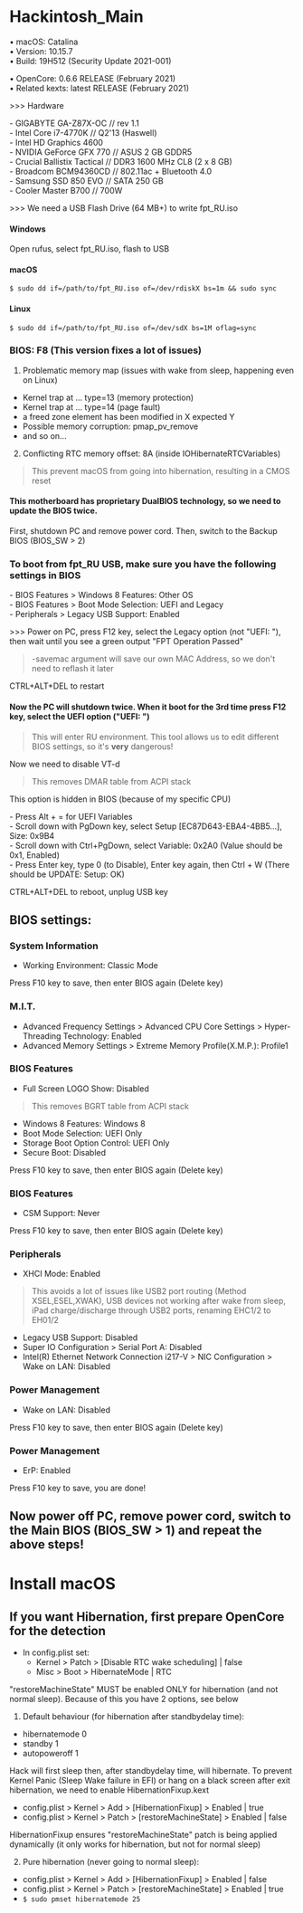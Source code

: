 # Hackintosh_Main

• macOS: Catalina  
• Version: 10.15.7  
• Build: 19H512 (Security Update 2021-001)

• OpenCore: 0.6.6 RELEASE (February 2021)  
• Related kexts: latest RELEASE (February 2021)

\>>> Hardware

\- GIGABYTE GA-Z87X-OC // rev 1.1  
\- Intel Core i7-4770K // Q2'13 (Haswell)  
\- Intel HD Graphics 4600  
\- NVIDIA GeForce GFX 770 // ASUS 2 GB GDDR5  
\- Crucial Ballistix Tactical // DDR3 1600 MHz CL8 (2 x 8 GB)  
\- Broadcom BCM94360CD // 802.11ac + Bluetooth 4.0  
\- Samsung SSD 850 EVO // SATA 250 GB  
\- Cooler Master B700 // 700W

\>>> We need a USB Flash Drive (64 MB+) to write fpt_RU.iso

#### Windows

Open rufus, select fpt_RU.iso, flash to USB

#### macOS

``` $ sudo dd if=/path/to/fpt_RU.iso of=/dev/rdiskX bs=1m && sudo sync ```

#### Linux

``` $ sudo dd if=/path/to/fpt_RU.iso of=/dev/sdX bs=1M oflag=sync ```

### BIOS: F8 (This version fixes a lot of issues)

1. Problematic memory map (issues with wake from sleep, happening even on Linux)

- Kernel trap at ... type=13 (memory protection)  
- Kernel trap at ... type=14 (page fault)  
- a freed zone element has been modified in X expected Y  
- Possible memory corruption: pmap_pv_remove  
- and so on...

2. Conflicting RTC memory offset: 8A (inside IOHibernateRTCVariables)

> This prevent macOS from going into hibernation, resulting in a CMOS reset

#### This motherboard has proprietary DualBIOS technology, so we need to update the BIOS twice.

First, shutdown PC and remove power cord. Then, switch to the Backup BIOS (BIOS_SW > 2)

### To boot from fpt_RU USB, make sure you have the following settings in BIOS

\- BIOS Features > Windows 8 Features: Other OS  
\- BIOS Features > Boot Mode Selection: UEFI and Legacy  
\- Peripherals > Legacy USB Support: Enabled

\>>> Power on PC, press F12 key, select the Legacy option (not "UEFI: "), then wait until you see a green output "FPT Operation Passed"

> -savemac argument will save our own MAC Address, so we don't need to reflash it later

CTRL+ALT+DEL to restart

#### Now the PC will shutdown twice. When it boot for the 3rd time press F12 key, select the UEFI option ("UEFI: ")

> This will enter RU environment. This tool allows us to edit different BIOS settings, so it's __very__ dangerous!

Now we need to disable VT-d

> This removes DMAR table from ACPI stack

This option is hidden in BIOS (because of my specific CPU)

\- Press Alt + = for UEFI Variables  
\- Scroll down with PgDown key, select Setup [EC87D643-EBA4-4BB5...], Size: 0x9B4  
\- Scroll down with Ctrl+PgDown, select Variable: 0x2A0 (Value should be 0x1, Enabled)  
\- Press Enter key, type 0 (to Disable), Enter key again, then Ctrl + W (There should be UPDATE: Setup: OK)

CTRL+ALT+DEL to reboot, unplug USB key

## BIOS settings:

### System Information
- Working Environment: Classic Mode

Press F10 key to save, then enter BIOS again (Delete key)

### M.I.T.
- Advanced Frequency Settings > Advanced CPU Core Settings > Hyper-Threading Technology: Enabled  
- Advanced Memory Settings > Extreme Memory Profile(X.M.P.): Profile1

### BIOS Features
- Full Screen LOGO Show: Disabled

> This removes BGRT table from ACPI stack

- Windows 8 Features: Windows 8  
- Boot Mode Selection: UEFI Only  
- Storage Boot Option Control: UEFI Only  
- Secure Boot: Disabled

Press F10 key to save, then enter BIOS again (Delete key)

### BIOS Features
- CSM Support: Never

Press F10 key to save, then enter BIOS again (Delete key)

### Peripherals
- XHCI Mode: Enabled

>This avoids a lot of issues like USB2 port routing (Method XSEL,ESEL,XWAK), USB devices not working after wake from sleep, iPad charge/discharge through USB2 ports, renaming EHC1/2 to EH01/2

- Legacy USB Support: Disabled  
- Super IO Configuration > Serial Port A: Disabled  
- Intel(R) Ethernet Network Connection i217-V > NIC Configuration > Wake on LAN: Disabled

### Power Management
- Wake on LAN: Disabled

Press F10 key to save, then enter BIOS again (Delete key)

### Power Management
- ErP: Enabled

Press F10 key to save, you are done!

## Now power off PC, remove power cord, switch to the Main BIOS (BIOS_SW > 1) and repeat the above steps!

# Install macOS

## If you want Hibernation, first prepare OpenCore for the detection

- In config.plist set:
  - Kernel > Patch > [Disable RTC wake scheduling] | false  
  - Misc > Boot > HibernateMode | RTC

"restoreMachineState" MUST be enabled ONLY for hibernation (and not normal sleep). Because of this you have 2 options, see below

1. Default behaviour (for hibernation after standbydelay time):
  - hibernatemode 0  
  - standby 1  
  - autopoweroff 1

Hack will first sleep then, after standbydelay time, will hibernate. To prevent Kernel Panic (Sleep Wake failure in EFI) or hang on a black screen after exit hibernation, we need to enable HibernationFixup.kext
  - config.plist > Kernel > Add > [HibernationFixup] > Enabled | true  
  - config.plist > Kernel > Patch > [restoreMachineState] > Enabled | false

HibernationFixup ensures "restoreMachineState" patch is being applied dynamically (it only works for hibernation, but not for normal sleep)

2. Pure hibernation (never going to normal sleep):
  - config.plist > Kernel > Add > [HibernationFixup] > Enabled | false  
  - config.plist > Kernel > Patch > [restoreMachineState] > Enabled | true  
  - ``` $ sudo pmset hibernatemode 25 ```
